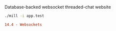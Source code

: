 Database-backed websocket threaded-chat website

```bash
./mill -i app.test
```

```diff
14.4 - Websockets
```